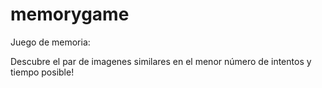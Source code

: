 # memorygame
Juego de memoria:

Descubre el par de imagenes similares en el menor número de intentos y tiempo posible!
